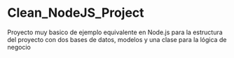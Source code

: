 # Clean_NodeJS_Project
Proyecto muy basico de ejemplo equivalente en Node.js para la estructura del proyecto con dos bases de datos, modelos y una clase para la lógica de negocio

